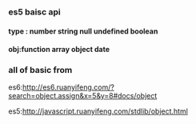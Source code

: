 

### es5 baisc api

#### type : number string null undefined boolean 
#### obj:function array object date

### all of basic from 


es6:http://es6.ruanyifeng.com/?search=object.assign&x=5&y=8#docs/object

es5:http://javascript.ruanyifeng.com/stdlib/object.html